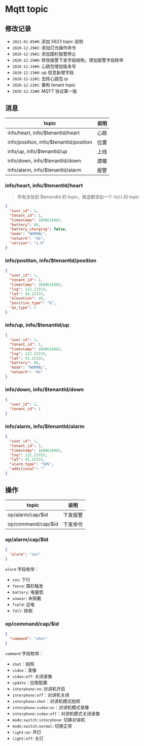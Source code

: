 # Mqtt topic

## 修改记录

- `2021-01-05#0`: 添加 5623 topic 说明
- `2020-12-29#2`: 添加灯光操作命令
- `2020-12-29#1`: 添加围栏报警停止
- `2020-12-29#0`: 修改报警下发字段结构，增加报警字段枚举
- `2020-12-24#0`: 心跳包增加版本号
- `2020-12-23#0`: up 信息新增字段
- `2020-12-22#2`: 去除心跳包 ip
- `2020-12-22#1`: 重构 tenant topic 
- `2020-12-22#0`: MQTT 协议第一版

## 消息

| topic         | 说明 |
|---------------|----|
| info/heart, info/$tenantId/heart       | 心跳 |
| info/position, info/$tenantId/position | 位置 |
| info/up, info/$tenantId/up             | 上线 |
| info/down, info/$tenantId/down         | 遗嘱 |
| info/alarm, info/$tenantId/alarm       | 报警 |

### info/heart, info/$tenantId/heart

> 所有涉及到 $tenendId 的 topic，推送都添加一个 `5623` 的 topic

```json
{
  "user_id": 1,
  "tenant_id": 1,
  "timestamp": 1608618462,
  "battery": 80,
  "battery_charging": false,
  "mode": "NORMAL",
  "network": "4G",
  "version": "1.0"
}
```

### info/position, info/$tenantId/position

```json
{
  "user_id": 1,
  "tenant_id": 1,
  "timestamp": 1608618462,
  "lng": 122.23333,
  "lat": 43.23333,
  "elevation": 10,
  "position_type": "Q",
  "qx_type": 1
}
```

### info/up, info/$tenantId/up

```json
{
  "user_id": 1,
  "tenant_id": 1,
  "timestamp": 1608618462,
  "lng": 122.23333,
  "lat": 43.23333,
  "battery": 80,
  "mode": "NORMAL",
  "network": "4G"
}
```

### info/down, info/$tenantId/down

```json
{
  "user_id": 1,
  "tenant_id": 1
}
```

### info/alarm, info/$tenantId/alarm

```json
{
  "user_id": 1,
  "tenant_id": 1,
  "timestamp": 1608618462,
  "lng": 122.23333,
  "lat": 43.23333,
  "alarm_type": "SOS",
  "additional": ""
}
```

## 操作

| topic              | 说明   |
|--------------------|------|
| op/alarm/cap/$id   | 下发报警 |
| op/command/cap/$id | 下发命令 |

### op/alarm/cap/$id

```json
{
  "alarm": "sos"
}
```

`alarm` 字段枚举：

- `sos`: 下行
- `fence`: 围栏触发
- `battery`: 电量低
- `unwear`: 未佩戴
- `field`: 近电
- `fall`: 摔倒

### op/command/cap/$id

```json
{
  "command": "shot"
}
```

`command` 字段枚举：

- `shot`：拍照
- `video`：录像
- `video:off`: 关闭录像
- `update`：拉取配置
- `interphone:on`: 对讲机开启
- `interphone:off`：对讲机关闭
- `interphone:shot`：对讲机模式拍照
- `interphone:video:on`：对讲机模式录像
- `interphone:video:off`：对讲机模式关闭录像
- `mode:switch:interphone`: 切换对讲机
- `mode:switch:normal`: 切换正常
- `light:on`: 开灯
- `light:off`: 关灯
